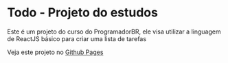 # Todo - Projeto do estudos

Este é um projeto do curso do ProgramadorBR, ele visa utilizar a linguagem de ReactJS básico para criar uma lista de tarefas

Veja este projeto no [Github Pages](http://Andreeesc.github.io/todo)